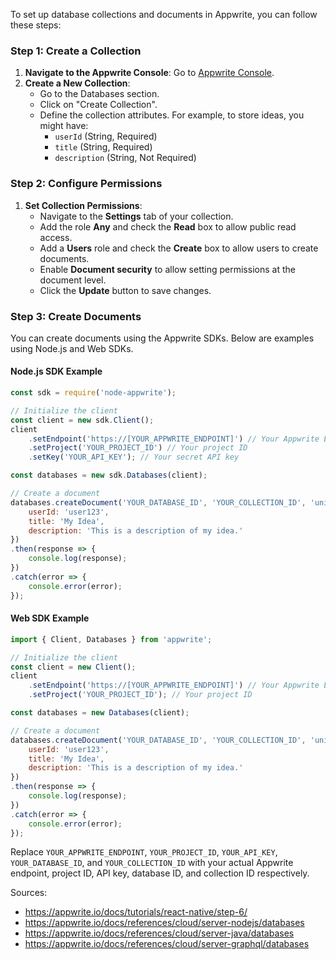 To set up database collections and documents in Appwrite, you can follow these steps:

### Step 1: Create a Collection

1. **Navigate to the Appwrite Console**: Go to [Appwrite Console](https://cloud.appwrite.io/).
2. **Create a New Collection**: 
   - Go to the Databases section.
   - Click on "Create Collection".
   - Define the collection attributes. For example, to store ideas, you might have:
     - `userId` (String, Required)
     - `title` (String, Required)
     - `description` (String, Not Required)

### Step 2: Configure Permissions

1. **Set Collection Permissions**:
   - Navigate to the **Settings** tab of your collection.
   - Add the role **Any** and check the **Read** box to allow public read access.
   - Add a **Users** role and check the **Create** box to allow users to create documents.
   - Enable **Document security** to allow setting permissions at the document level.
   - Click the **Update** button to save changes.

### Step 3: Create Documents

You can create documents using the Appwrite SDKs. Below are examples using Node.js and Web SDKs.

#### Node.js SDK Example

```javascript
const sdk = require('node-appwrite');

// Initialize the client
const client = new sdk.Client();
client
    .setEndpoint('https://[YOUR_APPWRITE_ENDPOINT]') // Your Appwrite Endpoint
    .setProject('YOUR_PROJECT_ID') // Your project ID
    .setKey('YOUR_API_KEY'); // Your secret API key

const databases = new sdk.Databases(client);

// Create a document
databases.createDocument('YOUR_DATABASE_ID', 'YOUR_COLLECTION_ID', 'unique()', {
    userId: 'user123',
    title: 'My Idea',
    description: 'This is a description of my idea.'
})
.then(response => {
    console.log(response);
})
.catch(error => {
    console.error(error);
});
```

#### Web SDK Example

```javascript
import { Client, Databases } from 'appwrite';

// Initialize the client
const client = new Client();
client
    .setEndpoint('https://[YOUR_APPWRITE_ENDPOINT]') // Your Appwrite Endpoint
    .setProject('YOUR_PROJECT_ID'); // Your project ID

const databases = new Databases(client);

// Create a document
databases.createDocument('YOUR_DATABASE_ID', 'YOUR_COLLECTION_ID', 'unique()', {
    userId: 'user123',
    title: 'My Idea',
    description: 'This is a description of my idea.'
})
.then(response => {
    console.log(response);
})
.catch(error => {
    console.error(error);
});
```

Replace `YOUR_APPWRITE_ENDPOINT`, `YOUR_PROJECT_ID`, `YOUR_API_KEY`, `YOUR_DATABASE_ID`, and `YOUR_COLLECTION_ID` with your actual Appwrite endpoint, project ID, API key, database ID, and collection ID respectively.

Sources:
- https://appwrite.io/docs/tutorials/react-native/step-6/
- https://appwrite.io/docs/references/cloud/server-nodejs/databases
- https://appwrite.io/docs/references/cloud/server-java/databases
- https://appwrite.io/docs/references/cloud/server-graphql/databases

